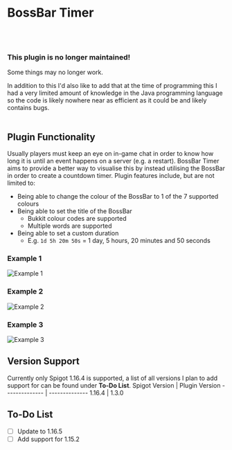 # BossBar Timer
<br></br>
### This plugin is no longer maintained!
Some things may no longer work.

In addition to this I'd also like to add that at the time of programming this I had a very limited amount of knowledge in the Java programming language so the code is likely nowhere near as efficient as it could be and likely contains bugs.
<br></br>
## Plugin Functionality
Usually players must keep an eye on in-game chat in order to know how long it is until an event happens on a server (e.g. a restart). BossBar Timer aims to provide a better way to visualise this by instead utilising the BossBar in order to create a countdown timer.
Plugin features include, but are not limited to:
* Being able to change the colour of the BossBar to 1 of the 7 supported colours
* Being able to set the title of the BossBar
  * Bukkit colour codes are supported
  * Multiple words are supported
* Being able to set a custom duration
  * E.g. `1d 5h 20m 50s` = 1 day, 5 hours, 20 minutes and 50 seconds

### Example 1
![Example 1](https://i.imgur.com/I8gCMif.png)
### Example 2
![Example 2](https://i.imgur.com/4XpMwxk.png)
### Example 3
![Example 3](https://i.imgur.com/mJzFFI5.png)

## Version Support
Currently only Spigot 1.16.4 is supported, a list of all versions I plan to add support for can be found under **To-Do List**.
Spigot Version | Plugin Version
-------------- | --------------
1.16.4 | 1.3.0

## To-Do List
- [ ] Update to 1.16.5
- [ ] Add support for 1.15.2
